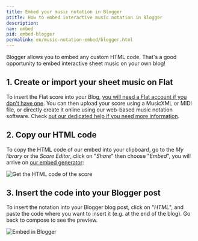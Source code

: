 ```yaml
---
title: Embed your music notation in Blogger
ptitle: How to embed interactive music notation in Blogger
description: 
nav: embed
pid: embed-blogger
permalink: en/music-notation-embed/blogger.html
---
```


Blogger allows you to embed any custom HTML code. That's a good opportunity to embed interactive sheet music on your own blog!

## 1. Create or import your sheet music on Flat

To insert the Flat score into your Blog, [you will need a Flat account if you don't have one](https://flat.io/auth/signup). You can then upload your score using a MusicXML or MIDI file, or directly create it online using our web-based music notation software. Check [out our dedicated help if you need more information](/help/en/music-notation-software/create-your-first-music-score.html).

## 2. Copy our HTML code

To copy the HTML code of our embed into your clipboard, go to the *My library* or the *Score Editor*, click on "*Share*" then choose "*Embed*", you will arrive on [our embed generator](https://flat.io/developers/embed/generator):

![Get the HTML code of the score](/help/assets/img/embed/share-embed-generator.gif)

## 3. Insert the code into your Blogger post

To insert the notation into your Blogger blog post, click on "*HTML*", and paste the code where you want to insert it (e.g. at the end of the blog). Go back to compose to see the preview.

![Embed in Blogger](/help/assets/img/embed/blogger-insert.gif)